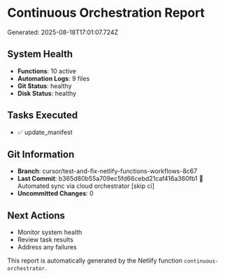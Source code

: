 # Continuous Orchestration Report

Generated: 2025-08-18T17:01:07.724Z

## System Health
- **Functions**: 10 active
- **Automation Logs**: 9 files
- **Git Status**: healthy
- **Disk Status**: healthy

## Tasks Executed
- ✅ update_manifest

## Git Information
- **Branch**: cursor/test-and-fix-netlify-functions-workflows-8c67
- **Last Commit**: b365d80b55a709ec5fd66cebd21caf416a360fb1 🤖 Automated sync via cloud orchestrator [skip ci]
- **Uncommitted Changes**: 0

## Next Actions
- Monitor system health
- Review task results
- Address any failures

This report is automatically generated by the Netlify function `continuous-orchestrator`.
